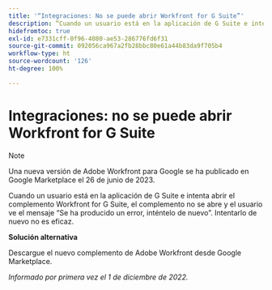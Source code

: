 ```yaml
---
title: '“Integraciones: No se puede abrir Workfront for G Suite”'
description: “Cuando un usuario está en la aplicación de G Suite e intenta abrir el complemento Workfront for G Suite, no se abre y aparece el mensaje ‘Se ha producido un error, inténtelo de nuevo’. Intentarlo de nuevo no es eficaz”. '
hidefromtoc: true
exl-id: e7331cff-0f96-4080-ae53-286776fd6f31
source-git-commit: 092056ca967a2fb28bbc80e61a44b83da9f705b4
workflow-type: ht
source-wordcount: '126'
ht-degree: 100%

---
```


# Integraciones: no se puede abrir Workfront for G Suite

<!--Converted to Story-->

>[!NOTE]
>
>Una nueva versión de Adobe Workfront para Google se ha publicado en Google Marketplace el 26 de junio de 2023.

Cuando un usuario está en la aplicación de G Suite e intenta abrir el complemento Workfront for G Suite, el complemento no se abre y el usuario ve el mensaje “Se ha producido un error, inténtelo de nuevo”. Intentarlo de nuevo no es eficaz.

**Solución alternativa**

Descargue el nuevo complemento de Adobe Workfront desde Google Marketplace.

_Informado por primera vez el 1 de diciembre de 2022._
